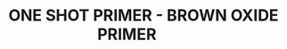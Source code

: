 ---
title: "ONE SHOT PRIMER - BROWN OXIDE PRIMER         "
price: "TBA"
desc: "Opis nije dostupan"
img_path: "/assets/img/A.MIG-2026.jpg"
brand: AMMO
available: true
cat: "acrylics"
subcat: "ONE SHOT - PROFESIONAL PRIMER"
subsubcat: "SS"
---